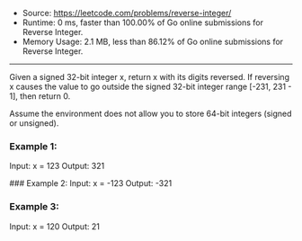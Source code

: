 - Source: https://leetcode.com/problems/reverse-integer/
- Runtime: 0 ms, faster than 100.00% of Go online submissions for Reverse Integer.
- Memory Usage: 2.1 MB, less than 86.12% of Go online submissions for Reverse Integer.
---

Given a signed 32-bit integer x, return x with its digits reversed. If reversing x causes the value to go outside the signed 32-bit integer range [-231, 231 - 1], then return 0.

Assume the environment does not allow you to store 64-bit integers (signed or unsigned).

 
### Example 1:
Input: x = 123
Output: 321

### Example 2:
Input: x = -123
Output: -321

### Example 3:
Input: x = 120
Output: 21